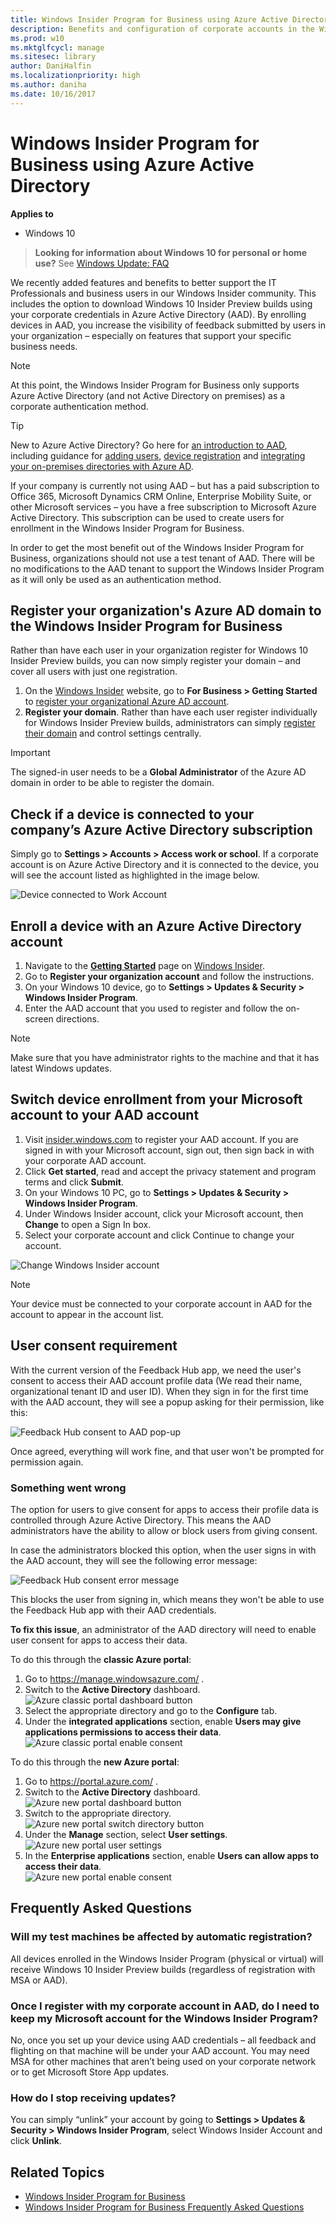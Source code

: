 ```yaml
---
title: Windows Insider Program for Business using Azure Active Directory
description: Benefits and configuration of corporate accounts in the Windows Insider Program
ms.prod: w10
ms.mktglfcycl: manage
ms.sitesec: library
author: DaniHalfin
ms.localizationpriority: high
ms.author: daniha
ms.date: 10/16/2017
---
```


# Windows Insider Program for Business using Azure Active Directory


**Applies to**

- Windows 10

> **Looking for information about Windows 10 for personal or home use?** See [Windows Update: FAQ](https://support.microsoft.com/help/12373/windows-update-faq)

We recently added features and benefits to better support the IT Professionals and business users in our Windows Insider community. This includes the option to download Windows 10 Insider Preview builds using your corporate credentials in Azure Active Directory (AAD). By enrolling devices in AAD, you increase the visibility of feedback submitted by users in your organization – especially on features that support your specific business needs. 

>[!NOTE]
>At this point, the Windows Insider Program for Business only supports Azure Active Directory (and not Active Directory on premises) as a corporate authentication method.

>[!TIP]
>New to Azure Active Directory? Go here for [an introduction to AAD](https://docs.microsoft.com/azure/active-directory/connect/active-directory-aadconnect), including guidance for [adding users](https://docs.microsoft.com/azure/active-directory/active-directory-users-create-azure-portal), [device registration](https://docs.microsoft.com/azure/active-directory/active-directory-device-registration-overview) and [integrating your on-premises directories with Azure AD](https://docs.microsoft.com/azure/active-directory/connect/active-directory-aadconnect).
>
>If your company is currently not using AAD – but has a paid subscription to  Office 365, Microsoft Dynamics CRM Online, Enterprise Mobility Suite, or other Microsoft services – you have a free subscription to Microsoft Azure Active Directory. This subscription  can be used to create users for enrollment in the Windows Insider Program for Business.

In order to get the most benefit out of the Windows Insider Program for Business, organizations should not use a test tenant of AAD. There will be no modifications to the AAD tenant to support the Windows Insider Program as it will only be used as an authentication method.

## Register your organization's Azure AD domain to the Windows Insider Program for Business
Rather than have each user in your organization register for Windows 10 Insider Preview builds, you can now simply register your domain – and cover all users with just one registration.

1. On the [Windows Insider](https://insider.windows.com) website, go to **For Business > Getting Started** to [register your organizational Azure AD account](https://insider.windows.com/en-us/insidersigninaad/).
2. **Register your domain**. Rather than have each user register individually for Windows Insider Preview builds, administrators can simply [register their domain](https://insider.windows.com/en-us/for-business-organization-admin/) and control settings centrally.

>[!IMPORTANT]
>The signed-in user needs to be a **Global Administrator** of the Azure AD domain in order to be able to register the domain.

## Check if a device is connected to your company’s Azure Active Directory subscription
Simply go to **Settings > Accounts > Access work or school**. If a corporate account is on Azure Active Directory and it is connected to the device, you will see the account listed as highlighted in the image below.

![Device connected to Work Account](images/waas-wipfb-work-account.jpg)

## Enroll a device with an Azure Active Directory account
1. Navigate to the [**Getting Started**](https://insider.windows.com/en-us/getting-started/) page on [Windows Insider](https://insider.windows.com).
2. Go to **Register your organization account** and follow the instructions.
3. On your Windows 10 device, go to **Settings > Updates & Security >  Windows Insider Program**. 
4. Enter the AAD account that you used to register and follow the on-screen directions. 

>[!NOTE]
>Make sure that you have administrator rights to the machine and that it has latest Windows updates. 

## Switch device enrollment from your Microsoft account to your AAD account 
1. Visit [insider.windows.com](https://insider.windows.com) to register your AAD account. If you are signed in with your Microsoft account, sign out, then sign back in with your corporate AAD account. 
2. Click **Get started**, read and accept the privacy statement and program terms and click **Submit**. 
3. On your Windows 10 PC, go to **Settings > Updates & Security >  Windows Insider Program**. 
4. Under Windows Insider account, click your Microsoft account, then **Change** to open a Sign In box. 
5. Select your corporate account and click Continue to change your account. 

![Change Windows Insider account](images/waas-wipfb-change-user.png)

>[!NOTE]
>Your device must be connected to your corporate account in AAD for the account to appear in the account list.

## User consent requirement

With the current version of the Feedback Hub app, we need the user's consent to access their AAD account profile data (We read their name, organizational tenant ID and user ID). When they sign in for the first time with the AAD account, they will see a popup asking for their permission, like this:

![Feedback Hub consent to AAD pop-up](images/waas-wipfb-aad-consent.png)

Once agreed, everything will work fine, and that user won't be prompted for permission again.

### Something went wrong

The option for users to give consent for apps to access their profile data is controlled through Azure Active Directory. This means the AAD administrators have the ability to allow or block users from giving consent.

In case the administrators blocked this option, when the user signs in with the AAD account, they will see the following error message:

![Feedback Hub consent error message](images/waas-wipfb-aad-error.png)

This blocks the user from signing in, which means they won't be able to use the Feedback Hub app with their AAD credentials.

**To fix this issue**, an administrator of the AAD directory will need to enable user consent for apps to access their data.

To do this through the **classic Azure portal**:
1. Go to https://manage.windowsazure.com/ .
2. Switch to the **Active Directory** dashboard.  
   ![Azure classic portal dashboard button](images/waas-wipfb-aad-classicaad.png)
3. Select the appropriate directory and go to the **Configure** tab.
4. Under the **integrated applications** section, enable **Users may give applications permissions to access their data**.  
   ![Azure classic portal enable consent](images/waas-wipfb-aad-classicenable.png)

To do this through the **new Azure portal**:
1. Go to https://portal.azure.com/ .
2. Switch to the **Active Directory** dashboard.  
   ![Azure new portal dashboard button](images/waas-wipfb-aad-newaad.png)
3. Switch to the appropriate directory.  
   ![Azure new portal switch directory button](images/waas-wipfb-aad-newdirectorybutton.png)
4. Under the **Manage** section, select **User settings**.  
   ![Azure new portal user settings](images/waas-wipfb-aad-newusersettings.png)
5. In the **Enterprise applications** section, enable **Users can allow apps to access their data**.  
   ![Azure new portal enable consent](images/waas-wipfb-aad-newenable.png)


## Frequently Asked Questions

### Will my test machines be affected by automatic registration?
All devices enrolled in the Windows Insider Program (physical or virtual) will receive Windows 10 Insider Preview builds (regardless of registration with MSA or AAD).

### Once I register with my corporate account in AAD, do I need to keep my Microsoft account for the Windows Insider Program?
No, once you set up your device using AAD credentials – all feedback and flighting on that machine will be under your AAD account. You may need MSA for other machines that aren’t being used on your corporate network or to get Microsoft Store App updates.

### How do I stop receiving updates? 
You can simply “unlink” your account by going to **Settings > Updates & Security > Windows Insider Program**, select Windows Insider Account and click **Unlink**.


## Related Topics
- [Windows Insider Program for Business](waas-windows-insider-for-business.md)
- [Windows Insider Program for Business Frequently Asked Questions](waas-windows-insider-for-business-faq.md)
